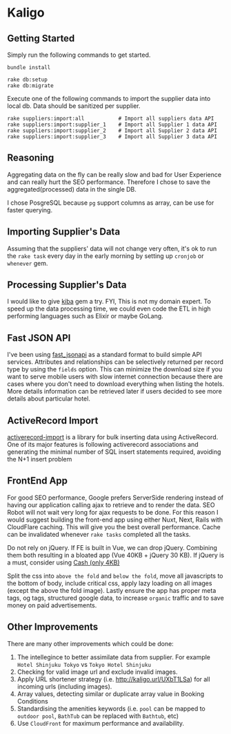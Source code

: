 # Kaligo

## Getting Started

Simply run the following commands to get started.
```
bundle install

rake db:setup
rake db:migrate
```

Execute one of the following commands to import the supplier data into local db. Data should be sanitized per supplier.

```
rake suppliers:import:all           # Import all suppliers data API
rake suppliers:import:supplier_1    # Import all Supplier 1 data API
rake suppliers:import:supplier_2    # Import all Supplier 2 data API
rake suppliers:import:supplier_3    # Import all Supplier 3 data API
```

## Reasoning

Aggregating data on the fly can be really slow and bad for User Experience and can really hurt the SEO performance. Therefore I chose to save the aggregated(processed) data in the single DB.

I chose PosgreSQL because `pg` support columns as array, can be use for faster querying.

## Importing Supplier's Data
Assuming that the suppliers' data will not change very often, it's ok to run the `rake task` every day in the early morning by setting up `cronjob` or `whenever` gem.

## Processing Supplier's Data
I would like to give [kiba](https://github.com/thbar/kiba) gem a try. FYI, This is not my domain expert. To speed up the data processing time, we could even code the ETL in high performing languages such as Elixir or maybe GoLang.

## Fast JSON API

I've been using [fast_jsonapi](https://github.com/Netflix/fast_jsonapi) as a standard format to build simple API services. Attributes and relationships can be selectively returned per record type by using the `fields` option. This can minimize the download size if you want to serve mobile users with slow internet connection because there are cases where you don't need to download everything when listing the hotels. More details information can be retrieved later if users decided to see more details about particular hotel.

## ActiveRecord Import

[activerecord-import](https://github.com/zdennis/activerecord-import) is a library for bulk inserting data using ActiveRecord. One of its major features is following activerecord associations and generating the minimal number of SQL insert statements required, avoiding the N+1 insert problem

## FrontEnd App

For good SEO performance, Google prefers ServerSide rendering instead of having our application calling ajax to retrieve and to render the data. SEO Robot will not wait very long for ajax requests to be done. For this reason I would suggest building the front-end app using either Nuxt, Next, Rails with CloudFlare caching. This will give you the best overall performance. Cache can be invalidated whenever `rake tasks` completed all the tasks.

Do not rely on jQuery. If FE is built in Vue, we can drop jQuery. Combining them both resulting in a bloated app (Vue 40KB + jQuery 30 KB). If jQuery is a must, consider using [Cash (only 4KB)](https://github.com/kenwheeler/cash)

Split the css into `above the fold` and `below the fold`, move all javascripts to the bottom of body, include critical css, apply lazy loading on all images (except the above the fold image). Lastly ensure the app has proper meta tags, og tags, structured google data, to increase `organic` traffic and to save money on paid advertisements.

## Other Improvements

There are many other improvements which could be done:

1. The intellegince to better assimilate data from supplier. For example `Hotel Shinjuku Tokyo` vs `Tokyo Hotel Shinjuku`
2. Checking for valid image url and exclude invalid images.
3. Apply URL shortener strategy (i.e. http://kaligo.url/UXbT1LSa) for all incoming urls (including images).
4. Array values, detecting similar or duplicate array value in Booking Conditions
5. Standardising the amenities keywords (i.e. `pool` can be mapped to `outdoor pool`, `BathTub` can be replaced with `Bathtub`, etc)
6. Use `CloudFront` for maximum performance and availability.
